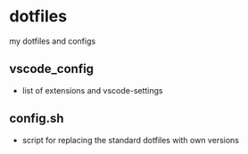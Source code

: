 # dotfiles
my dotfiles and configs

## vscode_config
- list of extensions and vscode-settings

## config.sh
- script for replacing the standard dotfiles with own versions